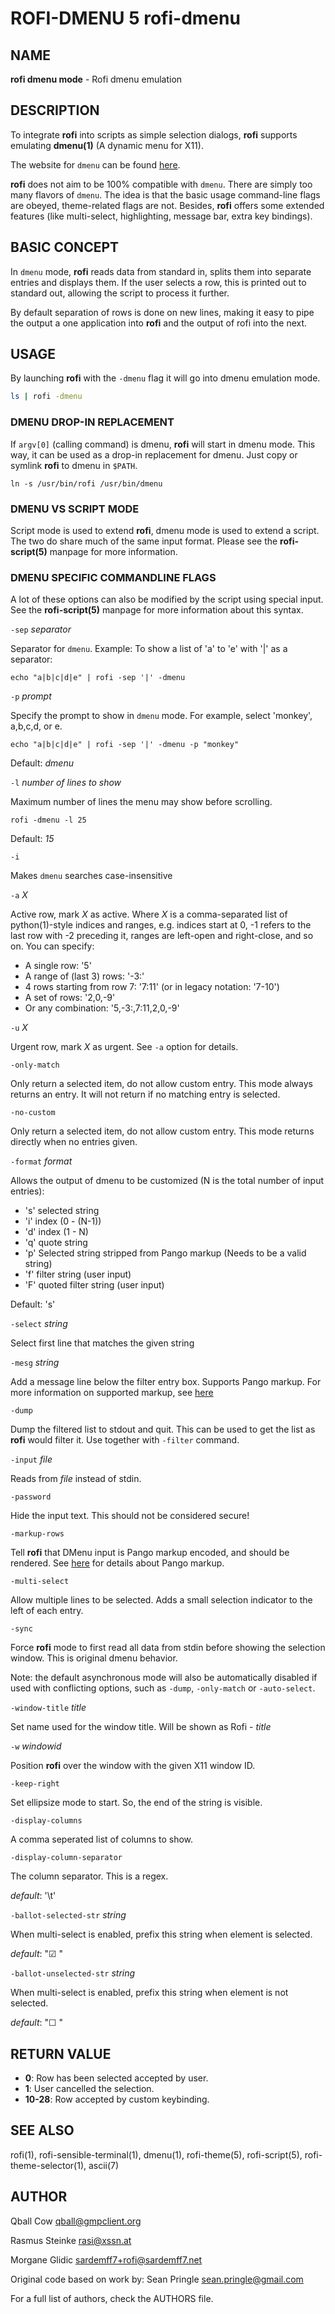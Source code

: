 # ROFI-DMENU 5 rofi-dmenu

## NAME

**rofi dmenu mode** - Rofi dmenu emulation


## DESCRIPTION

To integrate **rofi** into scripts as simple selection dialogs, 
**rofi** supports emulating **dmenu(1)** (A dynamic menu for X11).

The website for `dmenu` can be found [here](http://tools.suckless.org/dmenu/).

**rofi** does not aim to be 100% compatible with `dmenu`. There are simply too many flavors of `dmenu`.
The idea is that the basic usage command-line flags are obeyed, theme-related flags are not.
Besides, **rofi** offers some extended features (like multi-select, highlighting, message bar, extra key bindings).


## BASIC CONCEPT

In `dmenu` mode, **rofi** reads data from standard in, splits them into separate entries and displays them.
If the user selects a row, this is printed out to standard out, allowing the script to process it further.

By default separation of rows is done on new lines, making it easy to pipe the output a one application into 
**rofi** and the output of rofi into the next.

## USAGE 

By launching **rofi** with the `-dmenu` flag it will go into dmenu emulation mode.

```bash
ls | rofi -dmenu
```


### DMENU DROP-IN REPLACEMENT

If `argv[0]` (calling command) is dmenu, **rofi** will start in dmenu mode.
This way, it can be used as a drop-in replacement for dmenu. Just copy or symlink **rofi** to dmenu in `$PATH`.

    ln -s /usr/bin/rofi /usr/bin/dmenu


### DMENU VS SCRIPT MODE

Script mode is used to extend **rofi**, dmenu mode is used to extend a script.
The two do share much of the same input format. Please see the **rofi-script(5)** manpage for more information.


### DMENU SPECIFIC COMMANDLINE FLAGS

A lot of these options can also be modified by the script using special input. See the **rofi-script(5)** manpage
for more information about this syntax.

`-sep` *separator*

Separator for `dmenu`. Example: To show a list of 'a' to 'e' with '|' as a separator:

    echo "a|b|c|d|e" | rofi -sep '|' -dmenu

`-p` *prompt*

Specify the prompt to show in `dmenu` mode. For example, select 'monkey', a,b,c,d, or e.

    echo "a|b|c|d|e" | rofi -sep '|' -dmenu -p "monkey"

Default: *dmenu*

`-l` *number of lines to show*

Maximum number of lines the menu may show before scrolling.

    rofi -dmenu -l 25

Default: *15*

`-i`

Makes `dmenu` searches case-insensitive

`-a` *X*

Active row, mark *X* as active. Where *X* is a comma-separated list of python(1)-style indices and ranges, e.g.  indices start at 0, -1 refers to the last row with -2 preceding it, ranges are left-open and right-close, and so on. You can specify:

  * A single row: '5'
  * A range of (last 3) rows: '-3:'
  * 4 rows starting from row 7: '7:11' (or in legacy notation: '7-10')
  * A set of rows: '2,0,-9'
  * Or any combination: '5,-3:,7:11,2,0,-9'

`-u` *X*

Urgent row, mark *X* as urgent. See `-a` option for details.

`-only-match`

Only return a selected item, do not allow custom entry.
This mode always returns an entry. It will not return if no matching entry is
selected.

`-no-custom`

Only return a selected item, do not allow custom entry.
This mode returns directly when no entries given.

`-format` *format*

Allows the output of dmenu to be customized (N is the total number of input entries):

  * 's' selected string
  * 'i' index (0 - (N-1))
  * 'd' index (1 - N)
  * 'q' quote string
  * 'p' Selected string stripped from Pango markup (Needs to be a valid string)
  * 'f' filter string (user input)
  * 'F' quoted filter string (user input)

Default: 's'

`-select` *string*

Select first line that matches the given string

`-mesg` *string*

Add a message line below the filter entry box. Supports Pango markup.
For more information on supported markup, see [here](https://docs.gtk.org/Pango/pango_markup.html)

`-dump`

Dump the filtered list to stdout and quit.
This can be used to get the list as **rofi** would filter it.
Use together with `-filter` command.

`-input` *file*

Reads from *file* instead of stdin.

`-password`

Hide the input text. This should not be considered secure!

`-markup-rows`

Tell **rofi** that DMenu input is Pango markup encoded, and should be rendered.
See [here](https://developer.gnome.org/pygtk/stable/pango-markup-language.html) for details about Pango markup.


`-multi-select`

Allow multiple lines to be selected. Adds a small selection indicator to the left of each entry.

`-sync`

Force **rofi** mode to first read all data from stdin before showing the selection window. This is original dmenu behavior.

Note: the default asynchronous mode will also be automatically disabled if used with conflicting options,
such as `-dump`, `-only-match` or `-auto-select`.

`-window-title` *title*

Set name used for the window title. Will be shown as Rofi - *title*

`-w` *windowid*

Position **rofi** over the window with the given X11 window ID.

`-keep-right`

Set ellipsize mode to start. So, the end of the string is visible.

`-display-columns`

A comma seperated list of columns to show.

`-display-column-separator`

The column separator. This is a regex. 

*default*: '\t'

`-ballot-selected-str` *string*

When multi-select is enabled, prefix this string when element is selected.

*default*: "☑ "

`-ballot-unselected-str` *string*

When multi-select is enabled, prefix this string when element is not selected.

*default*: "☐ "

## RETURN VALUE

 * **0**: Row has been selected accepted by user.
 * **1**: User cancelled the selection.
 * **10-28**: Row accepted by custom keybinding.


## SEE ALSO

rofi(1), rofi-sensible-terminal(1), dmenu(1), rofi-theme(5), rofi-script(5), rofi-theme-selector(1), ascii(7)

## AUTHOR

Qball Cow <qball@gmpclient.org>

Rasmus Steinke <rasi@xssn.at>

Morgane Glidic <sardemff7+rofi@sardemff7.net>


Original code based on work by: Sean Pringle <sean.pringle@gmail.com>

For a full list of authors, check the AUTHORS file.
